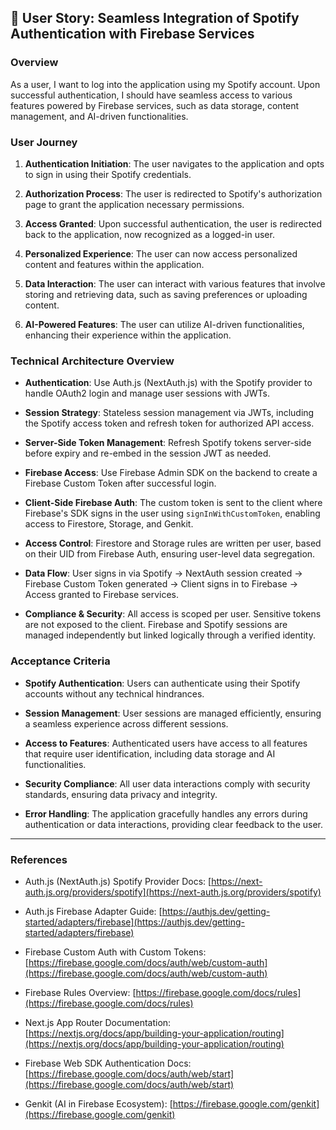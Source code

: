 ## 🎵 User Story: Seamless Integration of Spotify Authentication with Firebase Services

### Overview

As a user, I want to log into the application using my Spotify account. Upon successful authentication, I should have seamless access to various features powered by Firebase services, such as data storage, content management, and AI-driven functionalities.

### User Journey

1. **Authentication Initiation**:
   The user navigates to the application and opts to sign in using their Spotify credentials.

2. **Authorization Process**:
   The user is redirected to Spotify's authorization page to grant the application necessary permissions.

3. **Access Granted**:
   Upon successful authentication, the user is redirected back to the application, now recognized as a logged-in user.

4. **Personalized Experience**:
   The user can now access personalized content and features within the application.

5. **Data Interaction**:
   The user can interact with various features that involve storing and retrieving data, such as saving preferences or uploading content.

6. **AI-Powered Features**:
   The user can utilize AI-driven functionalities, enhancing their experience within the application.

### Technical Architecture Overview

* **Authentication**: Use Auth.js (NextAuth.js) with the Spotify provider to handle OAuth2 login and manage user sessions with JWTs.

* **Session Strategy**: Stateless session management via JWTs, including the Spotify access token and refresh token for authorized API access.

* **Server-Side Token Management**: Refresh Spotify tokens server-side before expiry and re-embed in the session JWT as needed.

* **Firebase Access**: Use Firebase Admin SDK on the backend to create a Firebase Custom Token after successful login.

* **Client-Side Firebase Auth**: The custom token is sent to the client where Firebase's SDK signs in the user using `signInWithCustomToken`, enabling access to Firestore, Storage, and Genkit.

* **Access Control**: Firestore and Storage rules are written per user, based on their UID from Firebase Auth, ensuring user-level data segregation.

* **Data Flow**: User signs in via Spotify → NextAuth session created → Firebase Custom Token generated → Client signs in to Firebase → Access granted to Firebase services.

* **Compliance & Security**: All access is scoped per user. Sensitive tokens are not exposed to the client. Firebase and Spotify sessions are managed independently but linked logically through a verified identity.

### Acceptance Criteria

* **Spotify Authentication**:
  Users can authenticate using their Spotify accounts without any technical hindrances.

* **Session Management**:
  User sessions are managed efficiently, ensuring a seamless experience across different sessions.

* **Access to Features**:
  Authenticated users have access to all features that require user identification, including data storage and AI functionalities.

* **Security Compliance**:
  All user data interactions comply with security standards, ensuring data privacy and integrity.

* **Error Handling**:
  The application gracefully handles any errors during authentication or data interactions, providing clear feedback to the user.

---

### References

* Auth.js (NextAuth.js) Spotify Provider Docs:
  [https://next-auth.js.org/providers/spotify](https://next-auth.js.org/providers/spotify)

* Auth.js Firebase Adapter Guide:
  [https://authjs.dev/getting-started/adapters/firebase](https://authjs.dev/getting-started/adapters/firebase)

* Firebase Custom Auth with Custom Tokens:
  [https://firebase.google.com/docs/auth/web/custom-auth](https://firebase.google.com/docs/auth/web/custom-auth)

* Firebase Rules Overview:
  [https://firebase.google.com/docs/rules](https://firebase.google.com/docs/rules)

* Next.js App Router Documentation:
  [https://nextjs.org/docs/app/building-your-application/routing](https://nextjs.org/docs/app/building-your-application/routing)

* Firebase Web SDK Authentication Docs:
  [https://firebase.google.com/docs/auth/web/start](https://firebase.google.com/docs/auth/web/start)

* Genkit (AI in Firebase Ecosystem):
  [https://firebase.google.com/genkit](https://firebase.google.com/genkit)

  
